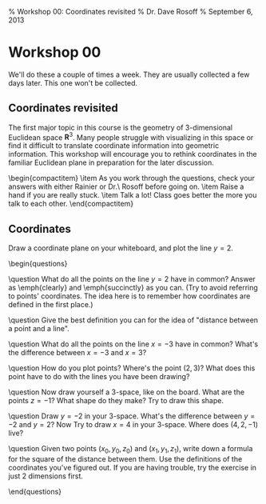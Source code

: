 % Workshop 00: Coordinates revisited
% Dr. Dave Rosoff
% September 6, 2013

# Workshop 00

We'll do these a couple of times a week. They are usually collected a few days later. This one won't be collected.

## Coordinates revisited 

The first major topic in this course is the geometry of 3-dimensional
Euclidean space $\mathbf{R}^3$. Many people struggle with visualizing in this
space or find it difficult to translate coordinate information into geometric
information. This workshop will encourage you to rethink coordinates in the
familiar Euclidean plane in preparation for the later discussion.

\begin{compactitem}
    \item As you work through the questions, check your answers with either Rainier or Dr.\ Rosoff before going on. 
    \item Raise a hand if you are really stuck. 
    \item Talk a lot! Class goes better the more you talk to each other.
\end{compactitem}

## Coordinates

Draw a coordinate plane on your whiteboard, and plot the line $y = 2$.

\begin{questions}

\question
What do all the points on the line $y = 2$ have in common? Answer as \emph{clearly} and \emph{succinctly} as you can. (Try to avoid referring to points' coordinates. The idea here is to remember how coordinates are defined in the first place.)

\question
Give the best definition you can for the idea of "distance between a point and a line".

\question
What do all the points on the line $x = -3$ have in common? What's the difference between $x = -3$ and $x = 3$?

\question 
How do you plot points? Where's the point $(2, 3)$? What does this point have to do with the lines you have been drawing?

\question
Now draw yourself a 3-space, like on the board. What are the points $z = -1$? What shape do they make? Try to draw this shape.

\question 
Draw $y = -2$ in your 3-space. What's the difference between $y = -2$ and $y = 2$? Now Try to draw $x = 4$ in your 3-space. Where does $(4, 2, -1)$ live?

\question 
Given two points $(x_0, y_0, z_0)$ and $(x_1, y_1, z_1)$, write down a formula for the square of the distance between them. Use the definitions of the coordinates you've figured out. If you are having trouble, try the exercise in just 2 dimensions first.

\end{questions}

[prop11]: http://aleph0.clarku.edu/~djoyce/java/elements/bookI/propI11.html
[prop12]: http://aleph0.clarku.edu/~djoyce/java/elements/bookI/propI12.html
[BookI]: http://aleph0.clarku.edu/~djoyce/java/elements/bookI.html